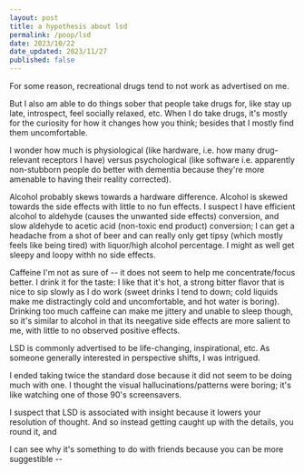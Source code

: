 ```yaml
---
layout: post
title: a hypothesis about lsd
permalink: /poop/lsd
date: 2023/10/22
date_updated: 2023/11/27
published: false
---
```


For some reason, recreational drugs tend to not work as advertised on me. 

But I also am able to do things sober that people take drugs for, like stay up late, introspect, feel socially relaxed, etc. When I do take drugs, it's mostly for the curiosity for how it changes how you think; besides that I mostly find them uncomfortable. 

I wonder how much is physiological (like hardware, i.e. how many drug-relevant receptors I have) versus psychological (like software i.e. apparently non-stubborn people do better with dementia because they're more amenable to having their reality corrected).

Alcohol probably skews towards a hardware difference. Alcohol is skewed towards the side effects with little to no fun effects. I suspect I have efficient alcohol to aldehyde (causes the unwanted side effects) conversion, and slow aldehyde to acetic acid (non-toxic end product) conversion; I can get a headache from a shot of beer and can really only get tipsy (which mostly feels like being tired) with liquor/high alcohol percentage. I might as well get sleepy and loopy withh no side effects.

Caffeine I'm not as sure of -- it does not seem to help me concentrate/focus better. I drink it for the taste: I like that it's hot, a strong bitter flavor that is nice to sip slowly as I do work (sweet drinks I tend to down; cold liquids make me distractingly cold and uncomfortable, and hot water is boring). Drinking too much caffeine can make me jittery and unable to sleep though, so it's similar to alcohol in that its neegative side effects are more salient to me, with little to no observed positive effects.

LSD is commonly advertised to be life-changing, inspirational, etc. As someone generally interested in perspective shifts, I was intrigued.

I ended taking twice the standard dose because it did not seem to be doing much with one. I thought the visual hallucinations/patterns were boring; it's like watching one of those 90's screensavers. 


I suspect that LSD is associated with insight because it lowers your resolution of thought. And so instead getting caught up with the details, you round it, and 

I can see why it's something to do with friends because you can be more suggestible -- 




